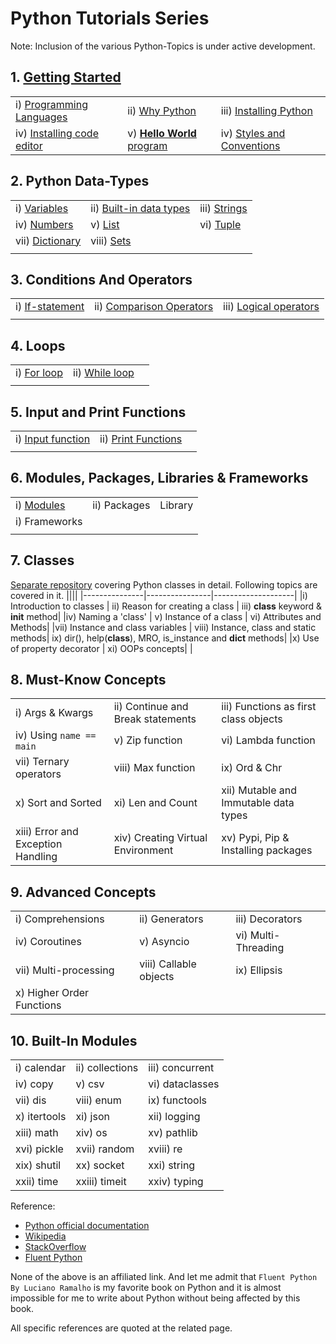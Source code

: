 # Python Tutorials Series

Note: Inclusion of the various Python-Topics is under active development.

## 1. [Getting Started](https://github.com/CodingMantras/PythonTutorials/tree/master/1_introduction)

||||
|---------------|----------------|--------------------|
|i) [Programming Languages](https://github.com/CodingMantras/PythonTutorials/blob/master/1_getting_started/1_programming_language.md)|ii) [Why Python](https://github.com/CodingMantras/PythonTutorials/blob/master/1_getting_started/2_why_python.md) |iii) [Installing Python](https://github.com/CodingMantras/PythonTutorials/blob/master/1_getting_started/3_installing_python.md) |
|iv) [Installing code editor](https://github.com/CodingMantras/PythonTutorials/blob/master/1_getting_started/4_installing_code_editor.md)| v) [**Hello World** program](https://github.com/CodingMantras/PythonTutorials/blob/master/1_getting_started/5_hello_world.md)|iv) [Styles and Conventions](https://github.com/CodingMantras/PythonTutorials/blob/master/1_getting_started/6_styles_and_conventions.md)|

## 2. Python Data-Types

||||
|---------------|----------------|--------------------|
|i) [Variables](https://github.com/CodingMantras/python-tutorials/blob/master/2_python_data_types/1_variables.md) | ii) [Built-in data types](https://github.com/CodingMantras/python-tutorials/blob/master/2_python_data_types/2_builtin_datatypes.md)| iii) [Strings](https://github.com/CodingMantras/python-tutorials/blob/master/2_python_data_types/3.1_strings.md) |
|iv) [Numbers](https://github.com/CodingMantras/python-tutorials/blob/master/2_python_data_types/4_numbers.md)| v) [List](https://github.com/CodingMantras/python-tutorials/blob/master/2_python_data_types/5_list.md)    | vi) [Tuple](https://github.com/CodingMantras/python-tutorials/blob/master/2_python_data_types/6_tuples.md) |
|vii) [Dictionary](https://github.com/CodingMantras/python-tutorials/blob/master/2_python_data_types/7_dictionary.md) | viii) [Sets](https://github.com/CodingMantras/python-tutorials/blob/master/2_python_data_types/8_sets.md) |
||||

## 3. Conditions And Operators

||||
|---------------|----------------|--------------------|
|i) [If-statement](https://github.com/CodingMantras/python-tutorials/blob/master/3_conditions_operators/1_if_statement.md) |ii) [Comparison Operators](https://github.com/CodingMantras/python-tutorials/blob/master/3_conditions_operators/2_comparison_operators.md)|iii) [Logical operators](https://github.com/CodingMantras/python-tutorials/blob/master/3_conditions_operators/3_logical_operators.md)|
||||

## 4. Loops

||||
|---------------|----------------|--------------------|
|i) [For loop](https://github.com/CodingMantras/python-tutorials/blob/master/4_loops_in_python/1_for_loop.md) |ii) [While loop](https://github.com/CodingMantras/python-tutorials/blob/master/4_loops_in_python/2_while_loop.md) ||
||||

## 5. Input and Print Functions

||||
|---------------|----------------|--------------------|
|i) [Input function](https://github.com/CodingMantras/python-tutorials/blob/master/5_functions_and_builtin_functions/1_input_function.md) | ii) [Print Functions](https://github.com/CodingMantras/python-tutorials/blob/master/5_functions_and_builtin_functions/2_functions.md)|
||||

## 6. Modules, Packages, Libraries & Frameworks

||||
|---------------|----------------|--------------------|
|i) [Modules](https://github.com/CodingMantras/python-tutorials/blob/master/6_modules_packages_libs_frameworks/1_modules.md) |ii) Packages|Library|
|i) Frameworks |||
||||

## 7. Classes

[Separate repository](https://github.com/CodingMantras/python-class-tutorial) covering Python classes in detail. Following topics are covered in it.
||||
|---------------|----------------|--------------------|
|i) Introduction to classes | ii) Reason for creating a class | iii) **class** keyword & ****init**** method|
|iv) Naming a 'class' | v) Instance of a class  | vi) Attributes and Methods|
|vii) Instance and class variables | viii) Instance, class and static methods| ix) dir(), help(**class**), MRO, is_instance and **dict** methods|
|x) Use of property decorator | xi) OOPs concepts| |

## 8. Must-Know Concepts

||||
|---------------|----------------|--------------------|
|i) Args & Kwargs |ii) Continue and Break statements |iii) Functions as first class objects|
|iv) Using `name == main` |v) Zip function |vi) Lambda function |
|vii) Ternary operators|viii) Max function|ix) Ord & Chr |
|x) Sort and Sorted |xi) Len and Count |xii) Mutable and Immutable data types|
|xiii) Error and Exception Handling |xiv) Creating Virtual Environment| xv) Pypi, Pip & Installing packages|

## 9. Advanced Concepts

||||
|---------------|----------------|--------------------|
|i) Comprehensions |ii) Generators | iii) Decorators|
|iv) Coroutines |v) Asyncio |vi) Multi-Threading |
|vii) Multi-processing |viii) Callable objects | ix) Ellipsis|
|x) Higher Order Functions || |

## 10. Built-In Modules

||||
|---------------|----------------|------------|
|i) calendar |ii) collections|iii) concurrent |
|iv) copy     |v) csv    |vi) dataclasses |
|vii) dis |viii) enum| ix) functools |
|x) itertools |xi) json |xii) logging|
|xiii) math |xiv) os|xv) pathlib |
|xvi) pickle |xvii) random |xviii) re|
|xix) shutil |xx) socket|xxi) string |
|xxii) time | xxiii) timeit | xxiv) typing|

Reference:

- [Python official documentation](https://docs.python.org/3/)
- [Wikipedia](https://www.wikipedia.org/)
- [StackOverflow](https://stackoverflow.com/)
- [Fluent Python](https://www.oreilly.com/library/view/fluent-python-2nd/9781492056348/)

None of the above is an affiliated link. And let me admit that `Fluent Python By Luciano Ramalho` is my favorite book on Python and it is almost impossible for me to write about Python without being affected by this book.

All specific references are quoted at the related page.
